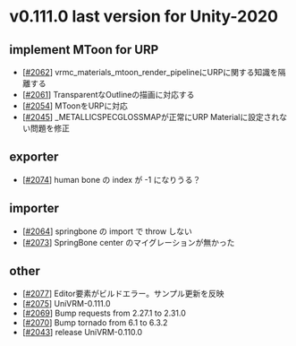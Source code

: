 # v0.111.0 last version for Unity-2020

## implement MToon for URP
* [[\#2062](https://github.com/vrm-c/UniVRM/pull/2062)] vrmc_materials_mtoon_render_pipelineにURPに関する知識を隔離する
* [[\#2061](https://github.com/vrm-c/UniVRM/pull/2061)] TransparentなOutlineの描画に対応する
* [[\#2054](https://github.com/vrm-c/UniVRM/pull/2054)] MToonをURPに対応
* [[\#2045](https://github.com/vrm-c/UniVRM/pull/2045)] _METALLICSPECGLOSSMAPが正常にURP Materialに設定されない問題を修正

## exporter
* [[\#2074](https://github.com/vrm-c/UniVRM/pull/2074)] human bone の index が -1 になりうる？

## importer
* [[\#2064](https://github.com/vrm-c/UniVRM/pull/2064)] springbone の import で throw しない
* [[\#2073](https://github.com/vrm-c/UniVRM/pull/2073)] SpringBone center のマイグレーションが無かった

## other
* [[\#2077](https://github.com/vrm-c/UniVRM/pull/2077)] Editor要素がビルドエラー。サンプル更新を反映
* [[\#2075](https://github.com/vrm-c/UniVRM/pull/2075)] UniVRM-0.111.0
* [[\#2069](https://github.com/vrm-c/UniVRM/pull/2069)] Bump requests from 2.27.1 to 2.31.0
* [[\#2070](https://github.com/vrm-c/UniVRM/pull/2070)] Bump tornado from 6.1 to 6.3.2
* [[\#2043](https://github.com/vrm-c/UniVRM/pull/2043)] release UniVRM-0.110.0
